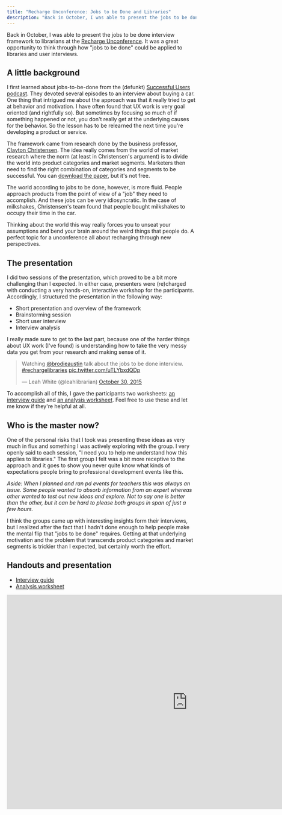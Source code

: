 ```yaml
---
title: "Recharge Unconference: Jobs to be Done and Libraries"
description: "Back in October, I was able to present the jobs to be done interview framework to librarians at the Recharge Unconference."
---
```


Back in October, I was able to present the jobs to be done interview framework to librarians at the [Recharge Unconference](http://rechargecommittee.com/). It was a great opportunity to think through how "jobs to be done" could be applied to libraries and user interviews.

<!--more-->

## A little background

I first learned about jobs-to-be-done from the (defunkt) [Successful Users podcast](http://successfulusers.com/). They devoted several episodes to an interview about buying a car. One thing that intrigued me about the approach was that it really tried to get at behavior and motivation. I have often found that UX work is very goal oriented (and rightfully so). But sometimes by focusing so much of if something happened or not, you don't really get at the underlying causes for the behavior. So the lesson has to be relearned the next time you're developing a product or service.

The framework came from research done by the business professor, [Clayton Christensen](http://www.claytonchristensen.com/). The idea really comes from the world of market research where the norm (at least in Christensen's argument) is to divide the world into product categories and market segments. Marketers then need to find the right combination of categories and segments to be successful. You can [download the paper](https://hbr.org/product/integrating-around-the-job-to-be-done-module-note/611004-PDF-ENG), but it's not free.

The world according to jobs to be done, however, is more fluid. People approach products from the point of view of a "job" they need to accomplish. And these jobs can be very idiosyncratic. In the case of milkshakes, Christensen's team found that people bought milkshakes to occupy their time in the car.

Thinking about the world this way really forces you to unseat your assumptions and bend your brain around the weird things that people do. A perfect topic for a unconference all about recharging through new perspectives.

## The presentation

I did two sessions of the presentation, which proved to be a bit more challenging than I expected. In either case, presenters were (re)charged with conducting a very hands-on, interactive workshop for the participants. Accordingly, I structured the presentation in the following way:

- Short presentation and overview of the framework
- Brainstorming session
- Short user interview
- Interview analysis

I really made sure to get to the last part, because one of the harder things about UX work (I've found) is understanding how to take the very messy data you get from your research and making sense of it.

<blockquote class="twitter-tweet" lang="en"><p lang="en" dir="ltr">Watching <a href="https://twitter.com/brodieaustin">@brodieaustin</a> talk about the jobs to be done interview. <a href="https://twitter.com/hashtag/rechargelibraries?src=hash">#rechargelibraries</a> <a href="https://t.co/uTLYbxdQDp">pic.twitter.com/uTLYbxdQDp</a></p>&mdash; Leah White (@leahlibrarian) <a href="https://twitter.com/leahlibrarian/status/660162563070672896">October 30, 2015</a></blockquote>
<script async src="//platform.twitter.com/widgets.js" charset="utf-8"></script>

To accomplish all of this, I gave the participants two worksheets: [an interview guide](https://docs.google.com/document/d/1On-sXPDYrT64QE6dn3RZxL7VJeopQadytmBFoNdkvXY/pub) and [an analysis worksheet](https://docs.google.com/document/d/1IifdcSonUX136Yz4zfi8d3CqdsHGnn3rIkiJB4-b1KU/pub). Feel free to use these and let me know if they're helpful at all.

## Who is the master now?

One of the personal risks that I took was presenting these ideas as very much in flux and something I was actively exploring with the group. I very openly said to each session, "I need you to help me understand how this applies to libraries." The first group I felt was a bit more receptive to the approach and it goes to show you never quite know what kinds of expectations people bring to professional development events like this.

*Aside: When I planned and ran pd events for teachers this was always an issue. Some people wanted to absorb information from an expert whereas other wanted to test out new ideas and explore. Not to say one is better than the other, but it can be hard to please both groups in span of just a few hours.*

I think the groups came up with interesting insights form their interviews, but I realized after the fact that I hadn't done enough to help people make the mental flip that "jobs to be done" requires. Getting at that underlying motivation and the problem that transcends product categories and market segments is trickier than I expected, but certainly worth the effort.

## Handouts and presentation

- [Interview guide](https://docs.google.com/document/d/1On-sXPDYrT64QE6dn3RZxL7VJeopQadytmBFoNdkvXY/pub)
- [Analysis worksheet](https://docs.google.com/document/d/1IifdcSonUX136Yz4zfi8d3CqdsHGnn3rIkiJB4-b1KU/pub)

<div class="embed">
  <iframe src="https://docs.google.com/presentation/d/1OVC96j04sfwJufKR4DxOX_UIWoS1G1yXs3-y09j5paw/embed?start=false&loop=false&delayms=3000" frameborder="0" width="960" height="569" allowfullscreen="true" mozallowfullscreen="true" webkitallowfullscreen="true"></iframe>
</div>
